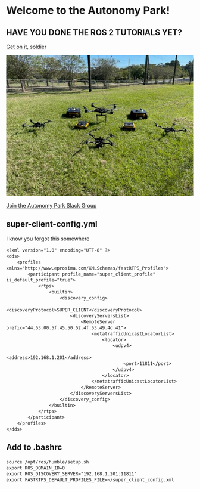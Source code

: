 # Welcome to the Autonomy Park!

## HAVE YOU DONE THE ROS 2 TUTORIALS YET?

<a href="https://docs.ros.org/en/humble/Tutorials.html" target="_blank">Get on it, soldier</a>

![Autonomy Park robots.](images/robots.jpg)

<a href="https://join.slack.com/t/autonomypark/shared_invite/zt-2monroejk-Kf5l7pKnbAFfJVt4eI9R_A" target="_blank">Join the Autonomy Park Slack Group</a>

## super-client-config.yml

I know you forgot this somewhere

```
<?xml version="1.0" encoding="UTF-8" ?>
<dds>
    <profiles xmlns="http://www.eprosima.com/XMLSchemas/fastRTPS_Profiles">
        <participant profile_name="super_client_profile" is_default_profile="true">
            <rtps>
                <builtin>
                    <discovery_config>
                        <discoveryProtocol>SUPER_CLIENT</discoveryProtocol>
                        <discoveryServersList>
                            <RemoteServer prefix="44.53.00.5f.45.50.52.4f.53.49.4d.41">
                                <metatrafficUnicastLocatorList>
                                    <locator>
                                        <udpv4>
                                            <address>192.168.1.201</address>
                                            <port>11811</port>
                                        </udpv4>
                                    </locator>
                                </metatrafficUnicastLocatorList>
                            </RemoteServer>
                        </discoveryServersList>
                    </discovery_config>
                </builtin>
            </rtps>
        </participant>
    </profiles>
</dds>
```

## Add to .bashrc

```
source /opt/ros/humble/setup.sh
export ROS_DOMAIN_ID=0
export ROS_DISCOVERY_SERVER="192.168.1.201:11811"
export FASTRTPS_DEFAULT_PROFILES_FILE=~/super_client_config.xml
```
